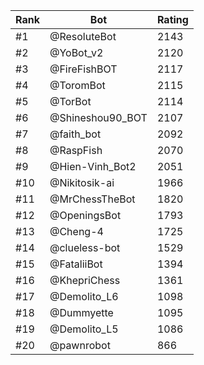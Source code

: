 Rank|Bot|Rating
---|---|---
#1|@ResoluteBot|2143
#2|@YoBot_v2|2120
#3|@FireFishBOT|2117
#4|@ToromBot|2115
#5|@TorBot|2114
#6|@Shineshou90_BOT|2107
#7|@faith_bot|2092
#8|@RaspFish|2070
#9|@Hien-Vinh_Bot2|2051
#10|@Nikitosik-ai|1966
#11|@MrChessTheBot|1820
#12|@OpeningsBot|1793
#13|@Cheng-4|1725
#14|@clueless-bot|1529
#15|@FataliiBot|1394
#16|@KhepriChess|1361
#17|@Demolito_L6|1098
#18|@Dummyette|1095
#19|@Demolito_L5|1086
#20|@pawnrobot|866
